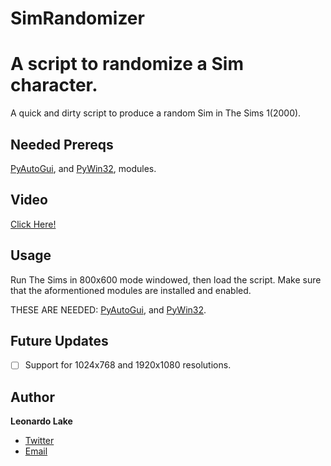 # SimRandomizer
# A script to randomize a Sim character.
A quick and dirty script to produce a random Sim in The Sims 1(2000).

## Needed Prereqs
[PyAutoGui](https://github.com/asweigart/pyautogui), and [PyWin32](https://github.com/mhammond/pywin32), modules.
  
## Video
[Click Here!](https://www.youtube.com/embed/BZ6jWQFU-ow)
  
## Usage
  Run The Sims in 800x600 mode windowed, then load the script. Make sure that the aformentioned modules are installed and enabled.
  
  THESE ARE NEEDED: [PyAutoGui](https://github.com/asweigart/pyautogui), and [PyWin32](https://github.com/mhammond/pywin32).
## Future Updates

- [ ] Support for 1024x768 and 1920x1080 resolutions.

## Author

**Leonardo Lake**

- [Twitter](https://twitter.com/roninkinx "Hiya")
- [Email](mailto:ianriku4@gmail.com?subject=Hi "YEA")
